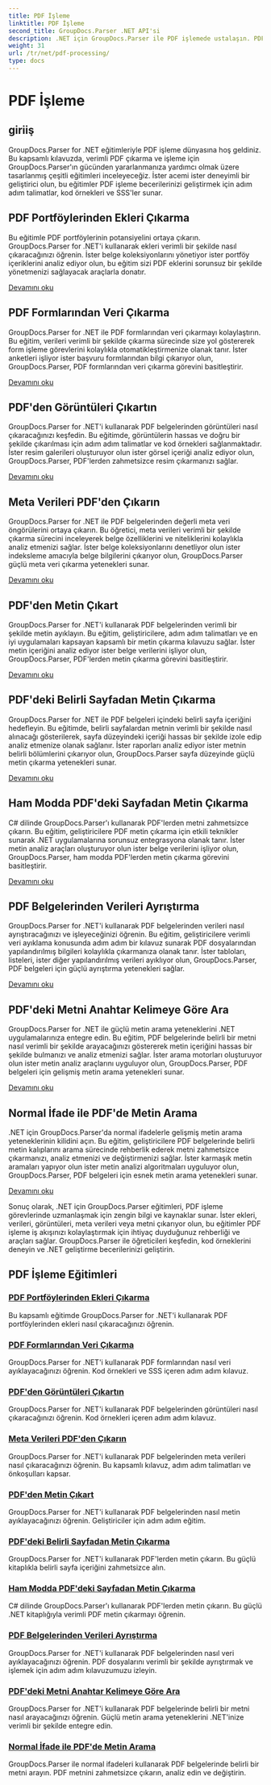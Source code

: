 ```yaml
---
title: PDF İşleme
linktitle: PDF İşleme
second_title: GroupDocs.Parser .NET API'si
description: .NET için GroupDocs.Parser ile PDF işlemede ustalaşın. PDF'lerden ekleri, verileri, görüntüleri, meta verileri ve metni verimli bir şekilde çıkarmayı öğrenin.
weight: 31
url: /tr/net/pdf-processing/
type: docs
---
```

# PDF İşleme

## giriiş

GroupDocs.Parser for .NET eğitimleriyle PDF işleme dünyasına hoş geldiniz. Bu kapsamlı kılavuzda, verimli PDF çıkarma ve işleme için GroupDocs.Parser'ın gücünden yararlanmanıza yardımcı olmak üzere tasarlanmış çeşitli eğitimleri inceleyeceğiz. İster acemi ister deneyimli bir geliştirici olun, bu eğitimler PDF işleme becerilerinizi geliştirmek için adım adım talimatlar, kod örnekleri ve SSS'ler sunar.

## PDF Portföylerinden Ekleri Çıkarma
Bu eğitimle PDF portföylerinin potansiyelini ortaya çıkarın. GroupDocs.Parser for .NET'i kullanarak ekleri verimli bir şekilde nasıl çıkaracağınızı öğrenin. İster belge koleksiyonlarını yönetiyor ister portföy içeriklerini analiz ediyor olun, bu eğitim sizi PDF eklerini sorunsuz bir şekilde yönetmenizi sağlayacak araçlarla donatır.

[Devamını oku](./extract-attachments-from-pdf-portfolios/)

## PDF Formlarından Veri Çıkarma
GroupDocs.Parser for .NET ile PDF formlarından veri çıkarmayı kolaylaştırın. Bu eğitim, verileri verimli bir şekilde çıkarma sürecinde size yol göstererek form işleme görevlerini kolaylıkla otomatikleştirmenize olanak tanır. İster anketleri işliyor ister başvuru formlarından bilgi çıkarıyor olun, GroupDocs.Parser, PDF formlarından veri çıkarma görevini basitleştirir.

[Devamını oku](./extract-data-from-pdf-forms/)

## PDF'den Görüntüleri Çıkartın
GroupDocs.Parser for .NET'i kullanarak PDF belgelerinden görüntüleri nasıl çıkaracağınızı keşfedin. Bu eğitimde, görüntülerin hassas ve doğru bir şekilde çıkarılması için adım adım talimatlar ve kod örnekleri sağlanmaktadır. İster resim galerileri oluşturuyor olun ister görsel içeriği analiz ediyor olun, GroupDocs.Parser, PDF'lerden zahmetsizce resim çıkarmanızı sağlar.

[Devamını oku](./extract-images-from-pdf/)

## Meta Verileri PDF'den Çıkarın
GroupDocs.Parser for .NET ile PDF belgelerinden değerli meta veri öngörülerini ortaya çıkarın. Bu öğretici, meta verileri verimli bir şekilde çıkarma sürecini inceleyerek belge özelliklerini ve niteliklerini kolaylıkla analiz etmenizi sağlar. İster belge koleksiyonlarını denetliyor olun ister indeksleme amacıyla belge bilgilerini çıkarıyor olun, GroupDocs.Parser güçlü meta veri çıkarma yetenekleri sunar.

[Devamını oku](./extract-metadata-from-pdf/)

## PDF'den Metin Çıkart
GroupDocs.Parser for .NET'i kullanarak PDF belgelerinden verimli bir şekilde metin ayıklayın. Bu eğitim, geliştiricilere, adım adım talimatları ve en iyi uygulamaları kapsayan kapsamlı bir metin çıkarma kılavuzu sağlar. İster metin içeriğini analiz ediyor ister belge verilerini işliyor olun, GroupDocs.Parser, PDF'lerden metin çıkarma görevini basitleştirir.

[Devamını oku](./extract-text-from-pdf/)

## PDF'deki Belirli Sayfadan Metin Çıkarma
GroupDocs.Parser for .NET ile PDF belgeleri içindeki belirli sayfa içeriğini hedefleyin. Bu eğitimde, belirli sayfalardan metnin verimli bir şekilde nasıl alınacağı gösterilerek, sayfa düzeyindeki içeriği hassas bir şekilde izole edip analiz etmenize olanak sağlanır. İster raporları analiz ediyor ister metnin belirli bölümlerini çıkarıyor olun, GroupDocs.Parser sayfa düzeyinde güçlü metin çıkarma yetenekleri sunar.

[Devamını oku](./extract-text-from-specific-page-in-pdf/)

## Ham Modda PDF'deki Sayfadan Metin Çıkarma
C# dilinde GroupDocs.Parser'ı kullanarak PDF'lerden metni zahmetsizce çıkarın. Bu eğitim, geliştiricilere PDF metin çıkarma için etkili teknikler sunarak .NET uygulamalarına sorunsuz entegrasyona olanak tanır. İster metin analiz araçları oluşturuyor olun ister belge verilerini işliyor olun, GroupDocs.Parser, ham modda PDF'lerden metin çıkarma görevini basitleştirir.

[Devamını oku](./extract-text-from-page-in-pdf-in-raw-mode/)

## PDF Belgelerinden Verileri Ayrıştırma
GroupDocs.Parser for .NET'i kullanarak PDF belgelerinden verileri nasıl ayrıştıracağınızı ve işleyeceğinizi öğrenin. Bu eğitim, geliştiricilere verimli veri ayıklama konusunda adım adım bir kılavuz sunarak PDF dosyalarından yapılandırılmış bilgileri kolaylıkla çıkarmanıza olanak tanır. İster tabloları, listeleri, ister diğer yapılandırılmış verileri ayıklıyor olun, GroupDocs.Parser, PDF belgeleri için güçlü ayrıştırma yetenekleri sağlar.

[Devamını oku](./parse-data-from-pdf-documents/)

## PDF'deki Metni Anahtar Kelimeye Göre Ara
GroupDocs.Parser for .NET ile güçlü metin arama yeteneklerini .NET uygulamalarınıza entegre edin. Bu eğitim, PDF belgelerinde belirli bir metni nasıl verimli bir şekilde arayacağınızı göstererek metin içeriğini hassas bir şekilde bulmanızı ve analiz etmenizi sağlar. İster arama motorları oluşturuyor olun ister metin analiz araçlarını uyguluyor olun, GroupDocs.Parser, PDF belgeleri için gelişmiş metin arama yetenekleri sunar.

[Devamını oku](./search-text-in-pdf-by-keyword/)

## Normal İfade ile PDF'de Metin Arama
.NET için GroupDocs.Parser'da normal ifadelerle gelişmiş metin arama yeteneklerinin kilidini açın. Bu eğitim, geliştiricilere PDF belgelerinde belirli metin kalıplarını arama sürecinde rehberlik ederek metni zahmetsizce çıkarmanızı, analiz etmenizi ve değiştirmenizi sağlar. İster karmaşık metin aramaları yapıyor olun ister metin analizi algoritmaları uyguluyor olun, GroupDocs.Parser, PDF belgeleri için esnek metin arama yetenekleri sunar.

[Devamını oku](./search-text-in-pdf-by-regular-expression/)

Sonuç olarak, .NET için GroupDocs.Parser eğitimleri, PDF işleme görevlerinde uzmanlaşmak için zengin bilgi ve kaynaklar sunar. İster ekleri, verileri, görüntüleri, meta verileri veya metni çıkarıyor olun, bu eğitimler PDF işleme iş akışınızı kolaylaştırmak için ihtiyaç duyduğunuz rehberliği ve araçları sağlar. GroupDocs.Parser ile öğreticileri keşfedin, kod örneklerini deneyin ve .NET geliştirme becerilerinizi geliştirin.
## PDF İşleme Eğitimleri
### [PDF Portföylerinden Ekleri Çıkarma](./extract-attachments-from-pdf-portfolios/)
Bu kapsamlı eğitimde GroupDocs.Parser for .NET'i kullanarak PDF portföylerinden ekleri nasıl çıkaracağınızı öğrenin.
### [PDF Formlarından Veri Çıkarma](./extract-data-from-pdf-forms/)
GroupDocs.Parser for .NET'i kullanarak PDF formlarından nasıl veri ayıklayacağınızı öğrenin. Kod örnekleri ve SSS içeren adım adım kılavuz.
### [PDF'den Görüntüleri Çıkartın](./extract-images-from-pdf/)
GroupDocs.Parser for .NET'i kullanarak PDF belgelerinden görüntüleri nasıl çıkaracağınızı öğrenin. Kod örnekleri içeren adım adım kılavuz.
### [Meta Verileri PDF'den Çıkarın](./extract-metadata-from-pdf/)
GroupDocs.Parser for .NET'i kullanarak PDF belgelerinden meta verileri nasıl çıkaracağınızı öğrenin. Bu kapsamlı kılavuz, adım adım talimatları ve önkoşulları kapsar.
### [PDF'den Metin Çıkart](./extract-text-from-pdf/)
GroupDocs.Parser for .NET'i kullanarak PDF belgelerinden nasıl metin ayıklayacağınızı öğrenin. Geliştiriciler için adım adım eğitim.
### [PDF'deki Belirli Sayfadan Metin Çıkarma](./extract-text-from-specific-page-in-pdf/)
GroupDocs.Parser for .NET'i kullanarak PDF'lerden metin çıkarın. Bu güçlü kitaplıkla belirli sayfa içeriğini zahmetsizce alın.
### [Ham Modda PDF'deki Sayfadan Metin Çıkarma](./extract-text-from-page-in-pdf-in-raw-mode/)
C# dilinde GroupDocs.Parser'ı kullanarak PDF'lerden metin çıkarın. Bu güçlü .NET kitaplığıyla verimli PDF metin çıkarmayı öğrenin.
### [PDF Belgelerinden Verileri Ayrıştırma](./parse-data-from-pdf-documents/)
GroupDocs.Parser for .NET'i kullanarak PDF belgelerinden nasıl veri ayıklayacağınızı öğrenin. PDF dosyalarını verimli bir şekilde ayrıştırmak ve işlemek için adım adım kılavuzumuzu izleyin.
### [PDF'deki Metni Anahtar Kelimeye Göre Ara](./search-text-in-pdf-by-keyword/)
GroupDocs.Parser for .NET'i kullanarak PDF belgelerinde belirli bir metni nasıl arayacağınızı öğrenin. Güçlü metin arama yeteneklerini .NET'inize verimli bir şekilde entegre edin.
### [Normal İfade ile PDF'de Metin Arama](./search-text-in-pdf-by-regular-expression/)
GroupDocs.Parser ile normal ifadeleri kullanarak PDF belgelerinde belirli bir metni arayın. PDF metnini zahmetsizce çıkarın, analiz edin ve değiştirin.